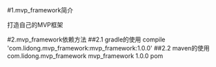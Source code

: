 #1.mvp_framework简介

  打造自己的MVP框架


#2.mvp_framework依赖方法
##2.1 gradle的使用
    compile 'com.lidong.mvp_framework:mvp_framework:1.0.0'
##2.2 maven的使用
    <dependency>
      <groupId>com.lidong.mvp_framework</groupId>
      <artifactId>mvp_framework</artifactId>
      <version>1.0.0</version>
      <type>pom</type>
    </dependency>